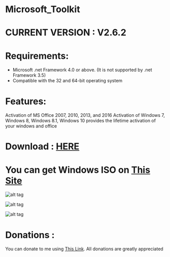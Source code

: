 # Microsoft_Toolkit

# CURRENT VERSION : V2.6.2

# Requirements:

- Microsoft .net Framework 4.0 or above. (It is not supported by .net Framework 3.5)
- Compatible with the 32 and 64-bit operating system

# Features:

Activation of MS Office 2007, 2010, 2013, and 2016
Activation of Windows 7, Windows 8, Windows 8.1, Windows 10
provides the lifetime activation of your windows and office

# Download : [HERE][]

# You can get Windows ISO on [This Site][]

![alt tag](https://raw.githubusercontent.com/bouletmarc/Microsoft_Toolkit/master/Microsoft_Toolkit1.png)

![alt tag](https://raw.githubusercontent.com/bouletmarc/Microsoft_Toolkit/master/Microsoft_Toolkit2.png)

![alt tag](https://raw.githubusercontent.com/bouletmarc/Microsoft_Toolkit/master/Microsoft_Toolkit3.png)

# Donations :

You can donate to me using [This Link][].
All donations are greatly appreciated

[This Link]: <https://www.paypal.me/bouletmarc>
[HERE]: <https://github.com/bouletmarc/eCtune_Tuner/archive/master.zip>
[This Site]: <http://windowsiso.net>

